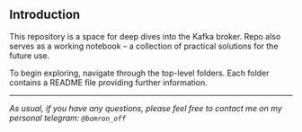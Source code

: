 ## Introduction

This repository is a space for deep dives into the Kafka broker. Repo also serves as a working notebook – a collection of practical solutions for the future use.

To begin exploring, navigate through the top-level folders. Each folder contains a README file providing further information.


---

*As usual, if you have any questions, please feel free to contact me on my personal telegram: `@bomron_off`*